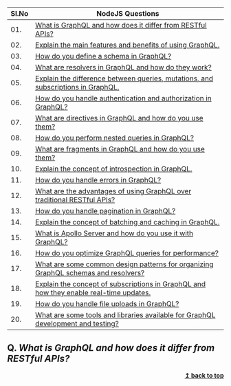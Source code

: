 | Sl.No|  NodeJS Questions|
|------|------------------|
| 01. | [What is GraphQL and how does it differ from RESTful APIs?](#q-what-is-graphql-and-how-does-it-differ-from-restful-apis)  
| 02. | [Explain the main features and benefits of using GraphQL.](#q-explain-the-main-features-and-benefits-of-using-graphql)  
| 03. | [How do you define a schema in GraphQL?](#q-how-do-you-define-a-schema-in-graphql)  
| 04. | [What are resolvers in GraphQL and how do they work?](#q-what-are-resolvers-in-graphql-and-how-do-they-work)  
| 05. | [Explain the difference between queries, mutations, and subscriptions in GraphQL.](#q-explain-the-difference-between-queries-mutations-and-subscriptions-in-graphql)  
| 06. | [How do you handle authentication and authorization in GraphQL?](#q-how-do-you-handle-authentication-and-authorization-in-graphql)  
| 07. | [What are directives in GraphQL and how do you use them?](#q-what-are-directives-in-graphql-and-how-do-you-use-them)  
| 08. | [How do you perform nested queries in GraphQL?](#q-how-do-you-perform-nested-queries-in-graphql)  
| 09. | [What are fragments in GraphQL and how do you use them?](#q-what-are-fragments-in-graphql-and-how-do-you-use-them)  
| 10. | [Explain the concept of introspection in GraphQL.](#q-explain-the-concept-of-introspection-in-graphql)  
| 11. | [How do you handle errors in GraphQL?](#q-how-do-you-handle-errors-in-graphql)  
| 12. | [What are the advantages of using GraphQL over traditional RESTful APIs?](#q-what-are-the-advantages-of-using-graphql-over-traditional-restful-apis)  
| 13. | [How do you handle pagination in GraphQL?](#q-how-do-you-handle-pagination-in-graphql)  
| 14. | [Explain the concept of batching and caching in GraphQL.](#q-explain-the-concept-of-batching-and-caching-in-graphql)  
| 15. | [What is Apollo Server and how do you use it with GraphQL?](#q-what-is-apollo-server-and-how-do-you-use-it-with-graphql)  
| 16. | [How do you optimize GraphQL queries for performance?](#q-how-do-you-optimize-graphql-queries-for-performance)  
| 17. | [What are some common design patterns for organizing GraphQL schemas and resolvers?](#q-what-are-some-common-design-patterns-for-organizing-graphql-schemas-and-resolvers)  
| 18. | [Explain the concept of subscriptions in GraphQL and how they enable real-time updates.](#q-explain-the-concept-of-subscriptions-in-graphql-and-how-they-enable-real-time-updates)  
| 19. | [How do you handle file uploads in GraphQL?](#q-how-do-you-handle-file-uploads-in-graphql)  
| 20. | [What are some tools and libraries available for GraphQL development and testing?](#q-what-are-some-tools-and-libraries-available-for-graphql-development-and-testing)  

## Q. ***What is GraphQL and how does it differ from RESTful APIs?***


<div align="right">
    <b><a href="#">↥ back to top</a></b>
</div>
